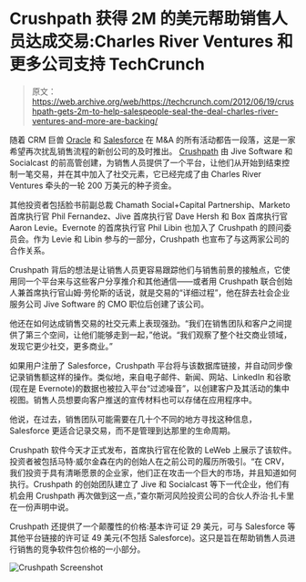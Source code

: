 # Crushpath 获得 2M 的美元帮助销售人员达成交易:Charles River Ventures 和更多公司支持 TechCrunch

> 原文：<https://web.archive.org/web/https://techcrunch.com/2012/06/19/crushpath-gets-2m-to-help-salespeople-seal-the-deal-charles-river-ventures-and-more-are-backing/>

随着 CRM 巨兽 [Oracle](https://web.archive.org/web/20221207132823/https://beta.techcrunch.com/tag/oracle/) 和 [Salesforce](https://web.archive.org/web/20221207132823/https://beta.techcrunch.com/tag/salesforce/) 在 M&A 的所有活动都告一段落，这是一家希望再次扰乱销售流程的新创公司的及时推出。 [Crushpath](https://web.archive.org/web/20221207132823/http://www.crushpath.com/) 由 Jive Software 和 Socialcast 的前高管创建，为销售人员提供了一个平台，让他们从开始到结束控制一笔交易，并在其中加入了社交元素，它已经完成了由 Charles River Ventures 牵头的一轮 200 万美元的种子资金。

其他投资者包括脸书前副总裁 Chamath Social+Capital Partnership、Marketo 首席执行官 Phil Fernandez、Jive 首席执行官 Dave Hersh 和 Box 首席执行官 Aaron Levie。Evernote 的首席执行官 Phil Libin 也加入了 Crushpath 的顾问委员会。作为 Levie 和 Libin 参与的一部分，Crushpath 也宣布了与这两家公司的合作关系。

Crushpath 背后的想法是让销售人员更容易跟踪他们与销售前景的接触点，它使用同一个平台来与这些客户分享推介和其他通信——或者用 Crushpath 联合创始人兼首席执行官山姆·劳伦斯的话说，就是交易的“详细过程”，他在辞去社会企业服务公司 Jive Software 的 CMO 职位后创建了该公司。

他还在如何达成销售交易的社交元素上表现强劲。“我们在销售团队和客户之间提供了第三个空间，让他们能够走到一起，”他说。“我们观察了整个社交商业领域，发现它更少社交，更多商业。”

如果用户注册了 Salesforce，Crushpath 平台将与该数据库链接，并自动同步像记录销售额这样的操作。类似地，来自电子邮件、新闻、网站、LinkedIn 和谷歌(现在是 Evernote)的数据也被拉入平台“过滤噪音”，以创建客户及其活动的集中视图。销售人员想要向客户推送的宣传材料也可以存储在应用程序中。

他说，在过去，销售团队可能需要在几十个不同的地方寻找这种信息，Salesforce 更适合记录交易，而不是管理到达那里的生命周期。

Crushpath 软件今天才正式发布，首席执行官在伦敦的 LeWeb 上展示了该软件。投资者被包括马特·威尔金森在内的创始人在之前公司的履历所吸引。“在 CRV，我们投资于具有清晰愿景的企业家，他们正在攻击一个巨大的市场，并且知道如何执行。Crushpath 的创始团队建立了 Jive 和 Socialcast 等下一代企业，他们有机会用 Crushpath 再次做到这一点，”查尔斯河风险投资公司的合伙人乔治·扎卡里在一份声明中说。

Crushpath 还提供了一个颠覆性的价格:基本许可证 29 美元，可与 Salesforce 等其他平台链接的许可证 49 美元(不包括 Salesforce)。这只是旨在帮助销售人员进行销售的竞争软件包价格的一小部分。

![](img/025d45eb4cc146acefc2c924de19c2f9.png "Crushpath Screenshot")